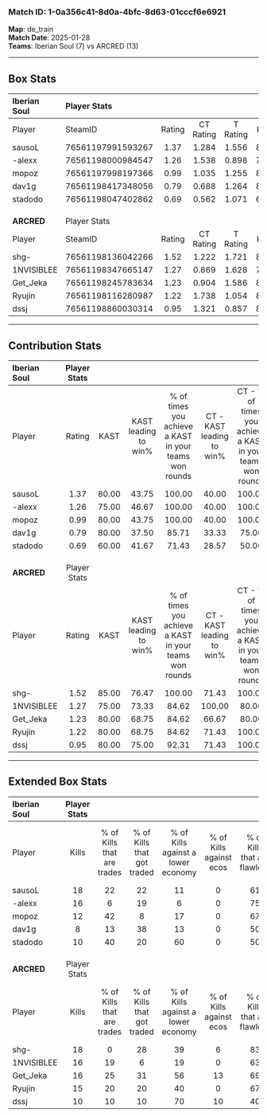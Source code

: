 ### Match ID: 1-0a356c41-8d0a-4bfc-8d63-01cccf6e6921  
**Map**: de_train  
**Match Date**: 2025-01-28  
**Teams**: Iberian Soul (7) vs ARCRED (13)  

---  

## Box Stats  

| **Iberian Soul** | Player Stats      |        |           |          |       |       |       |         |        |      |     |
| :- | :- | :-: | :-: | :-: | :-: | :-: | :-: | :-: | :-: | :-: | :-: |
| Player           | SteamID           | Rating | CT Rating | T Rating | KAST  |  ADR  | Kills | Assists | Deaths | K/D  | HS% |
| sausoL           | 76561197991593267 |  1.37  |   1.284   |  1.556   | 80.00 | 107.6 |  18   |    5    |   16   | 1.13 | 72  |
| -alexx           | 76561198000984547 |  1.26  |   1.538   |  0.898   | 75.00 | 89.6  |  16   |    3    |   13   | 1.23 | 62  |
| mopoz            | 76561197998197366 |  0.99  |   1.035   |  1.255   | 80.00 | 65.7  |  12   |    3    |   15   | 0.80 | 58  |
| dav1g            | 76561198417348056 |  0.79  |   0.688   |  1.264   | 80.00 | 54.3  |   8   |    4    |   15   | 0.53 | 37  |
| stadodo          | 76561198047402862 |  0.69  |   0.562   |  1.071   | 60.00 | 53.3  |  10   |    2    |   16   | 0.63 | 50  |
|                  |                   |        |           |          |       |       |       |         |        |      |     |
|                  |                   |        |           |          |       |       |       |         |        |      |     |
|                  |                   |        |           |          |       |       |       |         |        |      |     |
| **ARCRED**       | Player Stats      |        |           |          |       |       |       |         |        |      |     |
| Player           | SteamID           | Rating | CT Rating | T Rating | KAST  |  ADR  | Kills | Assists | Deaths | K/D  | HS% |
| shg-             | 76561198136042266 |  1.52  |   1.222   |  1.721   | 85.00 | 116.7 |  18   |    7    |   13   | 1.38 | 66  |
| 1NVISIBLEE       | 76561198347665147 |  1.27  |   0.869   |  1.628   | 75.00 | 88.2  |  16   |    7    |   13   | 1.23 | 56  |
| Get_Jeka         | 76561198245783634 |  1.23  |   0.904   |  1.586   | 80.00 | 71.2  |  16   |    3    |   13   | 1.23 | 50  |
| Ryujin           | 76561198116280987 |  1.22  |   1.738   |  1.054   | 80.00 | 68.9  |  15   |    5    |   12   | 1.25 | 26  |
| dssj             | 76561198860030314 |  0.95  |   1.321   |  0.857   | 80.00 | 56.0  |  10   |    7    |   13   | 0.77 | 60  |
---  

## Contribution Stats  

| **Iberian Soul** | Player Stats |       |                      |                                                        |                           |                                                             |                          |                                                            |
| :- | :-: | :-: | :-: | :-: | :-: | :-: | :-: | :-: |
| Player           |    Rating    | KAST  | KAST leading to win% | % of times you achieve a KAST in your teams won rounds | CT - KAST leading to win% | CT - % of times you achieve a KAST in your teams won rounds | T - KAST leading to win% | T - % of times you achieve a KAST in your teams won rounds |
| sausoL           |     1.37     | 80.00 |        43.75         |                         100.00                         |           40.00           |                           100.00                            |          50.00           |                           100.00                           |
| -alexx           |     1.26     | 75.00 |        46.67         |                         100.00                         |           40.00           |                           100.00                            |          60.00           |                           100.00                           |
| mopoz            |     0.99     | 80.00 |        43.75         |                         100.00                         |           40.00           |                           100.00                            |          50.00           |                           100.00                           |
| dav1g            |     0.79     | 80.00 |        37.50         |                         85.71                          |           33.33           |                            75.00                            |          42.86           |                           100.00                           |
| stadodo          |     0.69     | 60.00 |        41.67         |                         71.43                          |           28.57           |                            50.00                            |          60.00           |                           100.00                           |
|                  |              |       |                      |                                                        |                           |                                                             |                          |                                                            |
|                  |              |       |                      |                                                        |                           |                                                             |                          |                                                            |
|                  |              |       |                      |                                                        |                           |                                                             |                          |                                                            |
| **ARCRED**       | Player Stats |       |                      |                                                        |                           |                                                             |                          |                                                            |
| Player           |    Rating    | KAST  | KAST leading to win% | % of times you achieve a KAST in your teams won rounds | CT - KAST leading to win% | CT - % of times you achieve a KAST in your teams won rounds | T - KAST leading to win% | T - % of times you achieve a KAST in your teams won rounds |
| shg-             |     1.52     | 85.00 |        76.47         |                         100.00                         |           71.43           |                           100.00                            |          80.00           |                           100.00                           |
| 1NVISIBLEE       |     1.27     | 75.00 |        73.33         |                         84.62                          |          100.00           |                            80.00                            |          63.64           |                           87.50                            |
| Get_Jeka         |     1.23     | 80.00 |        68.75         |                         84.62                          |           66.67           |                            80.00                            |          70.00           |                           87.50                            |
| Ryujin           |     1.22     | 80.00 |        68.75         |                         84.62                          |           71.43           |                           100.00                            |          66.67           |                           75.00                            |
| dssj             |     0.95     | 80.00 |        75.00         |                         92.31                          |           71.43           |                           100.00                            |          77.78           |                           87.50                            |
---  

## Extended Box Stats  

| **Iberian Soul** | Player Stats |                            |                            |                                    |                         |                              |                                 |        |                             |                                     |                          |                               |                            |
| :- | :-: | :-: | :-: | :-: | :-: | :-: | :-: | :-: | :-: | :-: | :-: | :-: | :-: |
| Player           |    Kills     | % of Kills that are trades | % of Kills that got traded | % of Kills against a lower economy | % of Kills against ecos | % of Kills that are flawless | % of Kills that are close duels | Deaths | % of Deaths that get traded | % of Deaths against a lower economy | % of Deaths against ecos | % of Deaths that are flawless | % of Deaths that are close |
| sausoL           |      18      |             22             |             22             |                 11                 |            0            |              61              |               11                |   16   |              6              |                 25                  |            0             |              44               |             13             |
| -alexx           |      16      |             6              |             19             |                 6                  |            0            |              75              |                0                |   13   |              8              |                 23                  |            0             |              46               |             23             |
| mopoz            |      12      |             42             |             8              |                 17                 |            0            |              67              |               17                |   15   |             33              |                 27                  |            0             |              87               |             0              |
| dav1g            |      8       |             13             |             38             |                 13                 |            0            |              50              |               25                |   15   |             33              |                 20                  |            0             |              73               |             7              |
| stadodo          |      10      |             40             |             20             |                 60                 |            0            |              50              |                0                |   16   |             19              |                 25                  |            0             |              81               |             13             |
|                  |              |                            |                            |                                    |                         |                              |                                 |        |                             |                                     |                          |                               |                            |
|                  |              |                            |                            |                                    |                         |                              |                                 |        |                             |                                     |                          |                               |                            |
|                  |              |                            |                            |                                    |                         |                              |                                 |        |                             |                                     |                          |                               |                            |
| **ARCRED**       | Player Stats |                            |                            |                                    |                         |                              |                                 |        |                             |                                     |                          |                               |                            |
| Player           |    Kills     | % of Kills that are trades | % of Kills that got traded | % of Kills against a lower economy | % of Kills against ecos | % of Kills that are flawless | % of Kills that are close duels | Deaths | % of Deaths that get traded | % of Deaths against a lower economy | % of Deaths against ecos | % of Deaths that are flawless | % of Deaths that are close |
| shg-             |      18      |             0              |             28             |                 39                 |            6            |              83              |                0                |   13   |              0              |                 69                  |            8             |              38               |             8              |
| 1NVISIBLEE       |      16      |             19             |             6              |                 19                 |            0            |              63              |               13                |   13   |             15              |                 54                  |            8             |              62               |             8              |
| Get_Jeka         |      16      |             25             |             31             |                 56                 |           13            |              69              |               13                |   13   |             23              |                 46                  |            0             |              69               |             8              |
| Ryujin           |      15      |             20             |             20             |                 40                 |            0            |              67              |               13                |   12   |             42              |                 50                  |            8             |              83               |             17             |
| dssj             |      10      |             10             |             10             |                 70                 |           10            |              40              |               20                |   13   |             23              |                 46                  |            0             |              69               |             8              |
